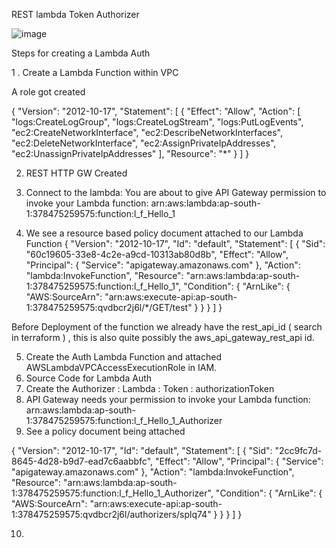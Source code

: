 REST lambda Token Authorizer

![image](https://user-images.githubusercontent.com/59485946/189231613-f16d3a28-e591-4d0b-a587-8fc3f2d23d87.png)


Steps for creating a Lambda Auth

1 . Create a Lambda Function within VPC

A role got created

{
    "Version": "2012-10-17",
    "Statement": [
        {
            "Effect": "Allow",
            "Action": [
                "logs:CreateLogGroup",
                "logs:CreateLogStream",
                "logs:PutLogEvents",
                "ec2:CreateNetworkInterface",
                "ec2:DescribeNetworkInterfaces",
                "ec2:DeleteNetworkInterface",
                "ec2:AssignPrivateIpAddresses",
                "ec2:UnassignPrivateIpAddresses"
            ],
            "Resource": "*"
        }
    ]
}

2. REST HTTP GW Created
3. Connect to the lambda:
	You are about to give API Gateway permission to invoke your Lambda function: arn:aws:lambda:ap-south-1:378475259575:function:l_f_Hello_1

4. We see a resource based policy document attached to our Lambda Function
{
  "Version": "2012-10-17",
  "Id": "default",
  "Statement": [
    {
      "Sid": "60c19605-33e8-4c2e-a9cd-10313ab80d8b",
      "Effect": "Allow",
      "Principal": {
        "Service": "apigateway.amazonaws.com"
      },
      "Action": "lambda:InvokeFunction",
      "Resource": "arn:aws:lambda:ap-south-1:378475259575:function:l_f_Hello_1",
      "Condition": {
        "ArnLike": {
          "AWS:SourceArn": "arn:aws:execute-api:ap-south-1:378475259575:qvdbcr2j6l/*/GET/test"
        }
      }
    }
  ]
}

Before Deployment of the function we already have the rest_api_id ( search in terraform ) , this is also quite possibly the aws_api_gateway_rest_api id.

5. Create the Auth Lambda Function and attached AWSLambdaVPCAccessExecutionRole in IAM.
6. Source Code for Lambda Auth
7. Create the Authorizer : Lambda :  Token : authorizationToken
8. API Gateway needs your permission to invoke your Lambda function: arn:aws:lambda:ap-south-1:378475259575:function:l_f_Hello_1_Authorizer
9. See a policy document being attached

{
  "Version": "2012-10-17",
  "Id": "default",
  "Statement": [
    {
      "Sid": "2cc9fc7d-8645-4d28-b9d7-ead7c6aabbfc",
      "Effect": "Allow",
      "Principal": {
        "Service": "apigateway.amazonaws.com"
      },
      "Action": "lambda:InvokeFunction",
      "Resource": "arn:aws:lambda:ap-south-1:378475259575:function:l_f_Hello_1_Authorizer",
      "Condition": {
        "ArnLike": {
          "AWS:SourceArn": "arn:aws:execute-api:ap-south-1:378475259575:qvdbcr2j6l/authorizers/splq74"
        }
      }
    }
  ]
}

10. 